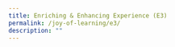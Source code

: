 ```yaml
---
title: Enriching & Enhancing Experience (E3)
permalink: /joy-of-learning/e3/
description: ""
---
```

